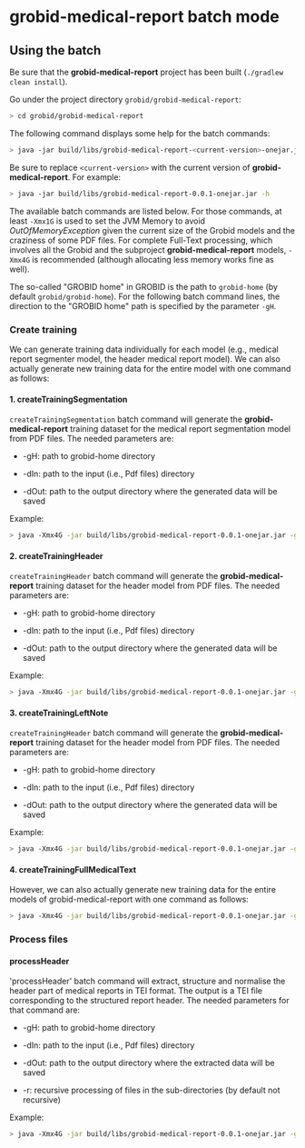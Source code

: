 <h1>grobid-medical-report batch mode</h1>

## Using the batch

Be sure that the __grobid-medical-report__ project has been built (`./gradlew clean install`).

Go under the project directory `grobid/grobid-medical-report`:
```bash
> cd grobid/grobid-medical-report
```

The following command displays some help for the batch commands:
```bash
> java -jar build/libs/grobid-medical-report-<current-version>-onejar.jar -h
```

Be sure to replace `<current-version>` with the current version of __grobid-medical-report__. For example:
```bash
> java -jar build/libs/grobid-medical-report-0.0.1-onejar.jar -h
```

The available batch commands are listed below. For those commands, at least `-Xmx1G` is used to set the JVM Memory to avoid *OutOfMemoryException* given the current size of the Grobid models and the craziness of some PDF files. For complete Full-Text processing, which involves all the Grobid and the subproject __grobid-medical-report__ models, `-Xmx4G` is recommended (although allocating less memory works fine as well).

The so-called "GROBID home" in GROBID is the path to `grobid-home` (by default `grobid/grobid-home`). For the following batch command lines, the direction to the "GROBID home" path is specified by the parameter `-gH`.

### Create training

We can generate training data individually for each model (e.g., medical report segmenter model, the header medical report model). We can also actually generate new training data for the entire model with one command as follows:

#### 1. createTrainingSegmentation
`createTrainingSegmentation` batch command will generate the __grobid-medical-report__ training dataset for the medical report segmentation model from PDF files. The needed parameters are:

* -gH: path to grobid-home directory

* -dIn: path to the input (i.e., Pdf files) directory

* -dOut: path to the output directory where the generated data will be saved

Example:
```bash
> java -Xmx4G -jar build/libs/grobid-medical-report-0.0.1-onejar.jar -gH grobid-home -dIn ~/path_to_input_directory/ -dOut ~/path_to_output_directory -exe createTrainingSegmentation
```

#### 2. createTrainingHeader
`createTrainingHeader` batch command will generate the __grobid-medical-report__ training dataset for the header model from PDF files. The needed parameters are:

* -gH: path to grobid-home directory

* -dIn: path to the input (i.e., Pdf files) directory 

* -dOut: path to the output directory where the generated data will be saved

Example:
```bash
> java -Xmx4G -jar build/libs/grobid-medical-report-0.0.1-onejar.jar -gH grobid-home -dIn ~/path_to_input_directory/ -dOut ~/path_to_output_directory -exe createTrainingHeader
```

#### 3. createTrainingLeftNote
`createTrainingHeader` batch command will generate the __grobid-medical-report__ training dataset for the header model from PDF files. The needed parameters are:

* -gH: path to grobid-home directory

* -dIn: path to the input (i.e., Pdf files) directory

* -dOut: path to the output directory where the generated data will be saved

Example:
```bash
> java -Xmx4G -jar build/libs/grobid-medical-report-0.0.1-onejar.jar -gH grobid-home -dIn ~/path_to_input_directory/ -dOut ~/path_to_output_directory -exe createTrainingLeftNote
```

#### 4. createTrainingFullMedicalText
However, we can also actually generate new training data for the entire models of grobid-medical-report with one command as follows:
```bash
> java -Xmx4G -jar build/libs/grobid-medical-report-0.0.1-onejar.jar -gH grobid-home -dIn ~/path_to_input_directory/ -dOut ~/path_to_output_directory -exe createTrainingFullMedicalText
```

### Process files

#### processHeader
'processHeader' batch command will extract, structure and normalise the header part of medical reports in TEI format. The output is a TEI file corresponding to the structured report header.
The needed parameters for that command are:

* -gH: path to grobid-home directory

* -dIn: path to the input (i.e., Pdf files) directory

* -dOut: path to the output directory where the extracted data will be saved

* -r: recursive processing of files in the sub-directories (by default not recursive)

Example:
```bash
> java -Xmx4G -jar build/libs/grobid-medical-report-0.0.1-onejar.jar -gH grobid-home -dIn ~/path_to_input_directory/ -dOut ~/path_to_output_directory -r -exe processHeader 
```

